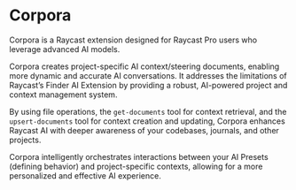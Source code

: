 # Corpora

Corpora is a Raycast extension designed for Raycast Pro users who leverage advanced AI models.

Corpora creates project-specific AI context/steering documents, enabling more dynamic and accurate AI conversations. It addresses the limitations of Raycast’s Finder AI Extension by providing a robust, AI-powered project and context management system.

By using file operations, the `get-documents` tool for context retrieval, and the `upsert-documents` tool for context creation and updating, Corpora enhances Raycast AI with deeper awareness of your codebases, journals, and other projects.

Corpora intelligently orchestrates interactions between your AI Presets (defining behavior) and project-specific contexts, allowing for a more personalized and effective AI experience.
